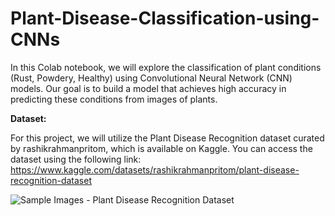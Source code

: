 # Plant-Disease-Classification-using-CNNs
In this Colab notebook, we will explore the classification of plant conditions (Rust, Powdery, Healthy) using Convolutional Neural Network (CNN) models. Our goal is to build a model that achieves high accuracy in predicting these conditions from images of plants.


**Dataset:**

For this project, we will utilize the Plant Disease Recognition dataset curated by rashikrahmanpritom, which is available on Kaggle. You can access the dataset using the following link: https://www.kaggle.com/datasets/rashikrahmanpritom/plant-disease-recognition-dataset

![Sample Images - Plant Disease Recognition Dataset](https://debuggercafe.com/wp-content/uploads/2022/09/sample-images-plant-disease-recognition-dataset.png)
